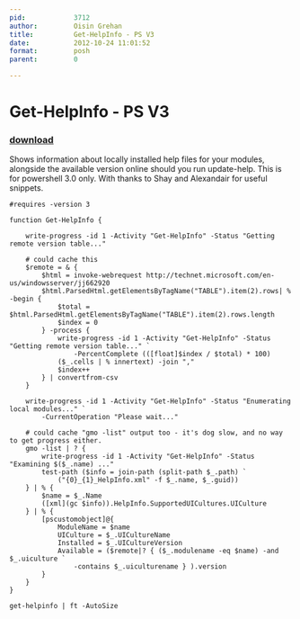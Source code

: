 ```yaml
---
pid:            3712
author:         Oisin Grehan
title:          Get-HelpInfo - PS V3
date:           2012-10-24 11:01:52
format:         posh
parent:         0

---
```


# Get-HelpInfo - PS V3

### [download](Scripts\3712.ps1)

Shows information about locally installed help files for your modules, alongside the available version online should you run update-help. This is for powershell 3.0 only. With thanks to Shay and Alexandair for useful snippets.

```posh
#requires -version 3

function Get-HelpInfo {

    write-progress -id 1 -Activity "Get-HelpInfo" -Status "Getting remote version table..."

    # could cache this
    $remote = & {
        $html = invoke-webrequest http://technet.microsoft.com/en-us/windowsserver/jj662920
        $html.ParsedHtml.getElementsByTagName("TABLE").item(2).rows| % -begin {
            $total = $html.ParsedHtml.getElementsByTagName("TABLE").item(2).rows.length
            $index = 0
        } -process {
            write-progress -id 1 -Activity "Get-HelpInfo" -Status "Getting remote version table..." `
                -PercentComplete (([float]$index / $total) * 100)
		    ($_.cells | % innertext) -join ","
            $index++
        } | convertfrom-csv
	}

    write-progress -id 1 -Activity "Get-HelpInfo" -Status "Enumerating local modules..." `
        -CurrentOperation "Please wait..."

    # could cache "gmo -list" output too - it's dog slow, and no way to get progress either.
    gmo -list | ? {
        write-progress -id 1 -Activity "Get-HelpInfo" -Status "Examining $($_.name) ..."
        test-path ($info = join-path (split-path $_.path) `
            ("{0}_{1}_HelpInfo.xml" -f $_.name, $_.guid))
    } | % {
        $name = $_.Name
        ([xml](gc $info)).HelpInfo.SupportedUICultures.UICulture
    } | % {
        [pscustomobject]@{
            ModuleName = $name
            UICulture = $_.UICultureName
            Installed = $_.UICultureVersion
            Available = ($remote|? { ($_.modulename -eq $name) -and $_.uiculture `
                -contains $_.uiculturename } ).version
        }
    }
}

get-helpinfo | ft -AutoSize

```
